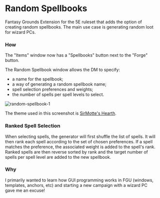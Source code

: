# Random Spellbooks

Fantasy Grounds Extension for the 5E ruleset that adds the option of creating
random spellbooks. The main use case is generating random loot for wizard PCs.

### How

The "Items" window now has a "Spellbooks" button next to the "Forge" button.

The Random Spellbook window allows the DM to specify:
- a name for the spellbook;
- a way of generating a random spellbook name;
- spell selection preferences and weights;
- the number of spells per spell levels to select.

![random-spellbook-1](https://user-images.githubusercontent.com/425363/130239583-514f0cba-8fe5-4a61-9a13-ede2c88ae91c.png)

The theme used in this screenshot is [SirMotte's Hearth](https://github.com/SirMotte/FGU-Theme-Hearth/releases).

### Ranked Spell Selection

When selecting spells, the generator will first shuffle the list of spells. It
will then rank each spell according to the set of chosen preferences. If a
spell matches the preference, the associated weight is added to the spell's
rank. Ranked spells are then reverse sorted by rank and the target number of
spells per spell level are added to the new spellbook.

### Why

I primarily wanted to learn how GUI programming works in FGU (windows,
templates, anchors, etc) and starting a new campaign with a wizard PC gave
me an excuse!